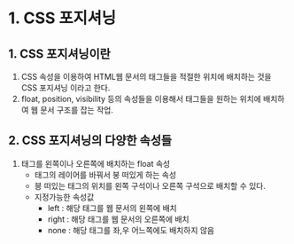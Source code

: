 # 1. CSS 포지셔닝
## 1. CSS 포지셔닝이란
1. CSS 속성을 이용하여 HTML웹 문서의 태그들을 적절한 위치에 배치하는 것을 CSS 포지셔닝 이라고 한다.
2. float, position, visibility 등의 속성들을 이용해서 태그들을 원하는 위치에 배치하여 웹 문서 구조를 잡는 작업.

## 2. CSS 포지셔닝의 다양한 속성들
1. 태그를 왼쪽이나 오른쪽에 배치하는 float 속성
    - 태그의 레이어를 바꿔서 붕 떠있게 하는 속성
    - 븡 떠있는 태그의 위치를 왼쪽 구석이나 오른쪽 구석으로 배치할 수 있다.
    - 지정가능한 속성값
        - left : 해당 태그를 웹 문서의 왼쪽에 배치
        - right : 해당 태그를 웹 문서의 오른쪽에 배치
        - none : 해당 태그를 좌,우 어느쪽에도 배치하지 않음